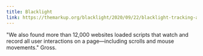 ```yaml
---
title: Blacklight
link: https://themarkup.org/blacklight/2020/09/22/blacklight-tracking-advertisers-digital-privacy-sensitive-websites
---
```


"We also found more than 12,000 websites loaded scripts that watch and record all user interactions on a page—including scrolls and mouse movements." Gross.
